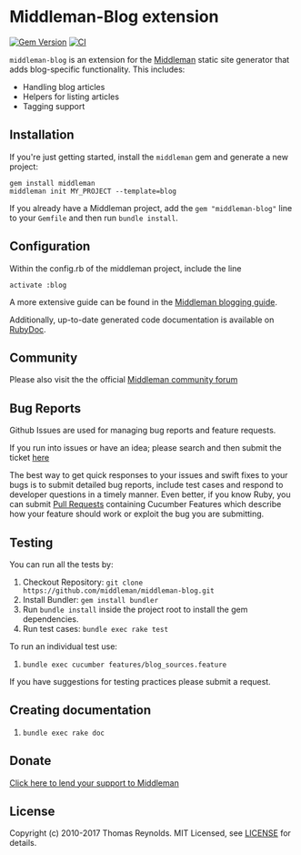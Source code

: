 # Middleman-Blog extension

[![Gem Version](https://badge.fury.io/rb/middleman-blog.svg)][gem]
[![CI](https://github.com/middleman/middleman-blog/actions/workflows/ci.yml/badge.svg)](https://github.com/middleman/middleman-blog/actions/workflows/ci.yml)

`middleman-blog` is an extension for the [Middleman] static site generator that
adds blog-specific functionality. This includes:

- Handling blog articles
- Helpers for listing articles
- Tagging support

## Installation

If you're just getting started, install the `middleman` gem and generate a new
project:

```
gem install middleman
middleman init MY_PROJECT --template=blog
```

If you already have a Middleman project, add the `gem "middleman-blog"` line to your
`Gemfile` and then run `bundle install`.

## Configuration

Within the config.rb of the middleman project, include the line

```
activate :blog
```

A more extensive guide can be found in the [Middleman blogging guide](http://middlemanapp.com/basics/blogging/).

Additionally, up-to-date generated code documentation is available on [RubyDoc].

## Community

Please also visit the the official [Middleman community forum](http://forum.middlemanapp.com)

## Bug Reports

Github Issues are used for managing bug reports and feature requests.

If you run into issues or have an idea; please search and then submit the ticket
[here](https://github.com/middleman/middleman-blog/issues)

The best way to get quick responses to your issues and swift fixes to your bugs
is to submit detailed bug reports, include test cases and respond to developer
questions in a timely manner. Even better, if you know Ruby, you can submit
[Pull Requests](https://help.github.com/articles/using-pull-requests) containing
Cucumber Features which describe how your feature should work or exploit the bug
you are submitting.

## Testing

You can run all the tests by:

1. Checkout Repository: `git clone https://github.com/middleman/middleman-blog.git`
2. Install Bundler: `gem install bundler`
3. Run `bundle install` inside the project root to install the gem dependencies.
4. Run test cases: `bundle exec rake test`

To run an individual test use:

1. `bundle exec cucumber features/blog_sources.feature`

If you have suggestions for testing practices please submit a request.

## Creating documentation

1. `bundle exec rake doc`

## Donate

[Click here to lend your support to Middleman](https://github.com/sponsors/tdreyno)

## License

Copyright (c) 2010-2017 Thomas Reynolds. MIT Licensed, see [LICENSE] for details.

[middleman]: http://middlemanapp.com
[gem]: https://rubygems.org/gems/middleman-blog
[rubydoc]: http://rubydoc.info/github/middleman/middleman-blog/master
[LICENSE]: https://github.com/middleman/middleman-blog/blob/master/LICENSE.md
